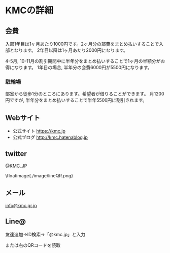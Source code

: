 # KMCの詳細

## 会費
入部1年目は1ヶ月あたり1000円です。2ヶ月分の部費をまとめ払いすることで入部となります。
2年目以降は1ヶ月あたり2000円になります。

4-5月, 10-11月の割引期間中に半年分をまとめ払いすることで1ヶ月の半額分がお得になります。
1年目の場合, 半年分の会費6000円が5500円になります。

### 駐輪場
部室から徒歩1分のところにあります。希望者が借りることができます。
月1200円ですが, 半年分をまとめ払いすることで半年5500円に割引されます。

## Webサイト
* 公式サイト https://kmc.jp
* 公式ブログ http://kmc.hatenablog.jp

## twitter
@KMC_JP

\floatimage{./image/lineQR.png}

## メール
info@kmc.gr.jp

## Line@

友達追加→ID検索→「@kmc.jp」と入力

または右のQRコードを読取

